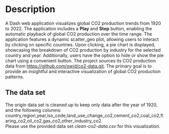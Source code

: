 # Description
A Dash web application visualizes global CO2 production trends from 1920 to 2022. 
The application includes a **Play** and **Stop** button, enabling the automatic playback of global CO2 production over the time range. 
The application features a dynamic scatter_geo plot, allowing users to interact by clicking on specific countries. 
Upon clicking, a pie chart is displayed, showcasing the breakdown of CO2 production by industry for the selected country and year. 
Additionally, users have the option to hide or show the pie chart using a convenient button. 
The project sources its CO2 production data from https://github.com/owid/co2-data.git. 
The primary goal is to provide an insightful and interactive visualization of global CO2 production patterns.

## The data set
The origin data set is cleaned up to keep only data after the year of 1920, and the following columns: 
country,region,year,iso_code,land_use_change_co2,cement_co2,coal_co2,flaring_co2,oil_co2,gas_co2,other_industry_co2. <br>Please use the provided data set *clean-co2-data.csv* for this visualization.


